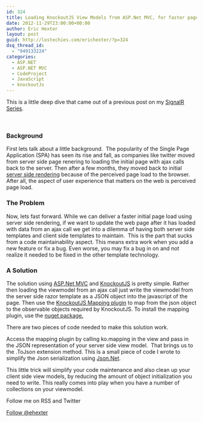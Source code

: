 ```yaml
---
id: 324
title: Loading KnockoutJS View Models from ASP.Net MVC, for faster page loads
date: 2012-11-29T23:00:00+00:00
author: Eric Hexter
layout: post
guid: http://lostechies.com/erichexter/?p=324
dsq_thread_id:
  - "949133224"
categories:
  - ASP.NET
  - ASP.NET MVC
  - CodeProject
  - JavaScript
  - knockoutJs
---
```

This is a little deep dive that came out of a previous post on my [SignalR Series](http://lostechies.com/erichexter/2012/11/12/code-review-of-a-publishsubscribe-architecture-using-signalr-in-home-automation-part-4/).

&nbsp;

### Background

First lets talk about a little background.  The popularity of the Single Page Application (SPA) has seen its rise and fall, as companies like twitter moved from server side page renering to loading the initial page with ajax calls back to the server. Then after a few months, they moved back to initial [server side rendering](http://www.webmonkey.com/2012/05/twitter-declares-everything-old-new-again/) because of the perceived page load to the browser. After all, the aspect of user experience that matters on the web is perceived page load.

### The Problem

Now, lets fast forward. While we can deliver a faster initial page load using server side rendering, if we want to update the web page after it has loaded with data from an ajax call we get into a dilemma of having both server side templates and client side templates to maintain.  This is the part that sucks from a code maintainability aspect. This means extra work when you add a new feature or fix a bug. Even worse, you may fix a bug in on and not realize it needed to be fixed in the other template technology.

### A Solution

The solution using [ASP.Net MVC](http://www.asp.net/mvc) and [KnockoutJS](http://knockoutjs.com/index.html) is pretty simple. Rather then loading the viewmodel from an ajax call just write the viewmodel from the server side razor template as a JSON object into the javascript of the page. Then use the [KnockoutJS Mapping plugin](http://knockoutjs.com/documentation/plugins-mapping.html) to map from the json object to the observable objects required by KnockoutJS. To install the mapping plugin, use the <a href="http://nuget.org/packages/Knockout.Mapping" target="_blank">nuget package.</a>

There are two pieces of code needed to make this solution work.


  
Access the mapping plugin by calling ko.mapping in the view and pass in the JSON representation of your server side view model.  That brings us to the .ToJson extension method. This is a small piece of code I wrote to simplify the Json serialization using [Json.Net](http://nuget.org/packages/Newtonsoft.Json).



This little trick will simplify your code maintenance and also clean up your client side view models, by reducing the amount of object initialization you need to write. This really comes into play when you have a number of collections on your viewmodel.

Follow me on RSS and Twitter
  
<a class="twitter-follow-button" style="float: left; valign: top;" href="https://twitter.com/ehexter" data-show-count="false" data-size="large">Follow @ehexter</a><a style="float: left;" title="Subscribe to my feed" type="application/rss+xml" href="http://feeds.feedburner.com/EricHexter" rel="alternate"><img style="border: 0; padding-right: 10px;" src="http://www.feedburner.com/fb/images/pub/feed-icon32x32.png" alt="" /></a>